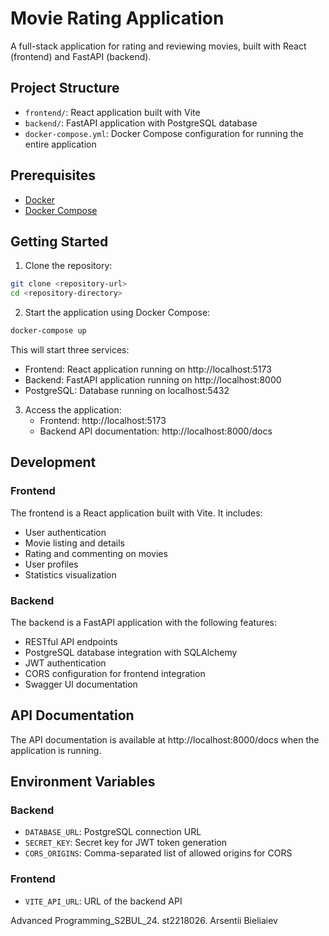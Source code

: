 # Movie Rating Application

A full-stack application for rating and reviewing movies, built with React (frontend) and FastAPI (backend).

## Project Structure

- `frontend/`: React application built with Vite
- `backend/`: FastAPI application with PostgreSQL database
- `docker-compose.yml`: Docker Compose configuration for running the entire application

## Prerequisites

- [Docker](https://www.docker.com/get-started)
- [Docker Compose](https://docs.docker.com/compose/install/)

## Getting Started

1. Clone the repository:

```bash
git clone <repository-url>
cd <repository-directory>
```

2. Start the application using Docker Compose:

```bash
docker-compose up
```

This will start three services:
- Frontend: React application running on http://localhost:5173
- Backend: FastAPI application running on http://localhost:8000
- PostgreSQL: Database running on localhost:5432

3. Access the application:
   - Frontend: http://localhost:5173
   - Backend API documentation: http://localhost:8000/docs

## Development

### Frontend

The frontend is a React application built with Vite. It includes:
- User authentication
- Movie listing and details
- Rating and commenting on movies
- User profiles
- Statistics visualization

### Backend

The backend is a FastAPI application with the following features:
- RESTful API endpoints
- PostgreSQL database integration with SQLAlchemy
- JWT authentication
- CORS configuration for frontend integration
- Swagger UI documentation

## API Documentation

The API documentation is available at http://localhost:8000/docs when the application is running.

## Environment Variables

### Backend

- `DATABASE_URL`: PostgreSQL connection URL
- `SECRET_KEY`: Secret key for JWT token generation
- `CORS_ORIGINS`: Comma-separated list of allowed origins for CORS

### Frontend

- `VITE_API_URL`: URL of the backend API

Advanced Programming_S2BUL_24. st2218026. Arsentii Bieliaiev
